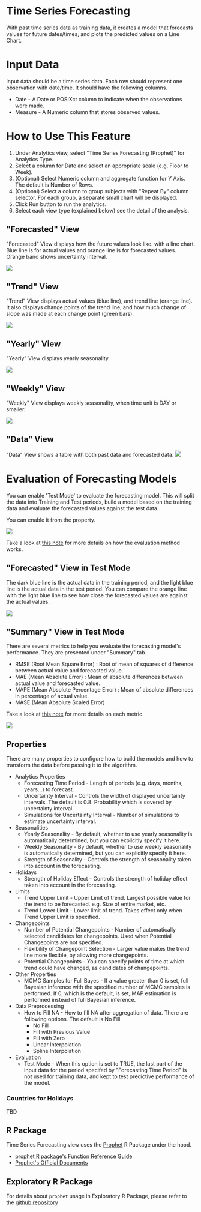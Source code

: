 # Time Series Forecasting

With past time series data as training data, it creates a model that forecasts values for future dates/times, and plots the predicted values on a Line Chart.

# Input Data

Input data should be a time series data. Each row should represent one observation with date/time. It should have the following columns.

  * Date - A Date or POSIXct column to indicate when the observations were made.
  * Measure - A Numeric column that stores observed values.


# How to Use This Feature

1. Under Analytics view, select "Time Series Forecasting (Prophet)" for Analytics Type.
2. Select a column for Date and select an appropriate scale (e.g. Floor to Week).
3. (Optional) Select Numeric column and aggregate function for Y Axis. The default is Number of Rows.
4. (Optional) Select a column to group subjects with "Repeat By" column selector. For each group, a separate small chart will be displayed.
5. Click Run button to run the analytics.
6. Select each view type (explained below) see the detail of the analysis.

## "Forecasted" View

"Forecasted" View displays how the future values look like. with a line chart. Blue line is for actual values and orange line is for forecasted values. Orange band shows uncertainty interval.

![](images/timeseries_forcasting_forecated.png)

## "Trend" View

"Trend" View displays actual values (blue line), and trend line (orange line). It also displays change points of the trend line, and how much change of slope was made at each change point (green bars).

![](images/timeseries_forcasting_trend.png)

## "Yearly" View

"Yearly" View displays yearly seasonality.

![](images/timeseries_forcasting_yearly.png)

## "Weekly" View

"Weekly" View displays weekly seasonality, when time unit is DAY or smaller.

![](images/timeseries_forcasting_weekly.png)

## "Data" View

"Data" View shows a table with both past data and forecasted data.
![](images/timeseries_forcasting_data.png)

# Evaluation of Forecasting Models

You can enable 'Test Mode' to evaluate the forecasting model. This will split the data into Training and Test periods, build a model based on the training data and evaluate the forecasted values against the test data.

You can enable it from the property.

![](images/timeseries_forcasting_test_property.png)

Take a look at [this note](https://blog.exploratory.io/a-gentle-introduction-to-backtesting-for-evaluating-the-prophet-forecasting-models-66c132adc37c) for more details on how the evaluation method works.

## "Forecasted" View in Test Mode

The dark blue line is the actual data in the training period, and the light blue line is the actual data in the test period. You can compare the orange line with the light blue line to see how close the forecasted values are against the actual values.

![](images/timeseries_forcasting_test.png)

## "Summary" View in Test Mode

There are several metrics to help you evaluate the forecasting model's performance. They are presented under "Summary" tab.

* RMSE (Root Mean Square Error) : Root of mean of squares of difference between actual value and forecasted value.
* MAE (Mean Absolute Error) : Mean of absolute differences between actual value and forecasted value.
* MAPE (Mean Absolute Percentage Error) : Mean of absolute differences in percentage of actual value.
* MASE (Mean Absolute Scaled Error)

Take a look at [this note](https://blog.exploratory.io/a-gentle-introduction-to-backtesting-for-evaluating-the-prophet-forecasting-models-66c132adc37c) for more details on each metric.

![](images/timeseries_forcasting_summary.png)

## Properties

There are many properties to configure how to build the models and how to transform the data before passing it to the algorithm.

  * Analytics Properties
    * Forecasting Time Period - Length of periods (e.g. days, months, years...) to forecast.
    * Uncertainty Interval - Controls the width of displayed uncertainty intervals. The default is 0.8. Probability which is covered by uncertainty interval.
    * Simulations for Uncertainty Interval - Number of simulations to estimate uncertainty interval.
  * Seasonalities
    * Yearly Seasonality - By default, whether to use yearly seasonality is automatically determined, but you can explicitly specify it here.
    * Weekly Seasonality - By default, whether to use weekly seasonality is automatically determined, but you can explicitly specify it here.
    * Strength of Seasonality - Controls the strength of seasonality taken into account in the forecasting.
  * Holidays
    * Strength of Holiday Effect - Controls the strength of holiday effect taken into account in the forecasting.
  * Limits
    * Trend Upper Limit - Upper Limit of trend. Largest possible value for the trend to be forecasted. e.g. Size of entire market, etc.
    * Trend Lower Limit - Lower limit of trend. Takes effect only when Trend Upper Limit is specified.
  * Changepoints
    * Number of Potential Changepoints - Number of automatically selected candidates for changepoints. Used when Potential Changepoints are not specified.
    * Flexibility of Changepoint Selection - Larger value makes the trend line more flexible, by allowing more changepoints.
    * Potential Changepoints - You can specify points of time at which trend could have changed, as candidates of changepoints.
  * Other Properties
    * MCMC Samples for Full Bayes - If a value greater than 0 is set, full Bayesian inference with the specified number of MCMC samples is performed. If 0, which is the default, is set, MAP estimation is performed instead of full Bayesian inference.
  * Data Preprocessing
    * How to Fill NA - How to fill NA after aggregation of data. There are following options. The default is No Fill.
      * No Fill
      * Fill with Previous Value
      * Fill with Zero
      * Linear Interpolation
      * Spline Interpolation
  * Evaluation
    * Test Mode - When this option is set to TRUE, the last part of the input data for the period specifed by "Forecasting Time Period" is not used for training data, and kept to test predictive performance of the model.

### Countries for Holidays

TBD

## R Package

Time Series Forecasting view uses the [Prophet](https://cran.rstudio.com/web/packages/prophet/index.html) R Package under the hood.

- [prophet R package's Function Reference Guide](https://cran.r-project.org/web/packages/prophet/prophet.pdf)
- [Prophet's Official Documents](https://facebook.github.io/prophet/docs/quick_start.html)

## Exploratory R Package

For details about `prophet` usage in Exploratory R Package, please refer to the [github repository](https://github.com/exploratory-io/exploratory_func/blob/master/R/prophet.R)
